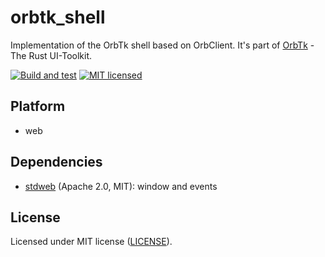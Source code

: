 # orbtk_shell

Implementation of the OrbTk shell based on OrbClient. It's part of [OrbTk](https://gitlab.redox-os.org/redox-os/orbtk) - The Rust UI-Toolkit.

[![Build and test](https://github.com/redox-os/orbtk/workflows/build/badge.svg)](https://github.com/redox-os/orbtk/actions)
[![MIT licensed](https://img.shields.io/badge/license-MIT-blue.svg)](../../LICENSE)

## Platform

* web

## Dependencies

* [stdweb](https://github.com/koute/stdweb) (Apache 2.0, MIT): window and events

## License

Licensed under MIT license ([LICENSE](../../../LICENSE)).